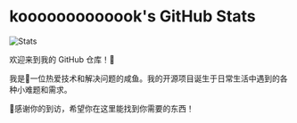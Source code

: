 # kooooooooooook's GitHub Stats

![Stats](https://github-readme-stats.vercel.app/api?username=kandyhe&show_icons=true&theme=radical)

欢迎来到我的 GitHub 仓库！🚀

我是🦈一位热爱技术和解决问题的咸鱼。我的开源项目诞生于日常生活中遇到的各种小难题和需求。

🎉感谢你的到访，希望你在这里能找到你需要的东西！
